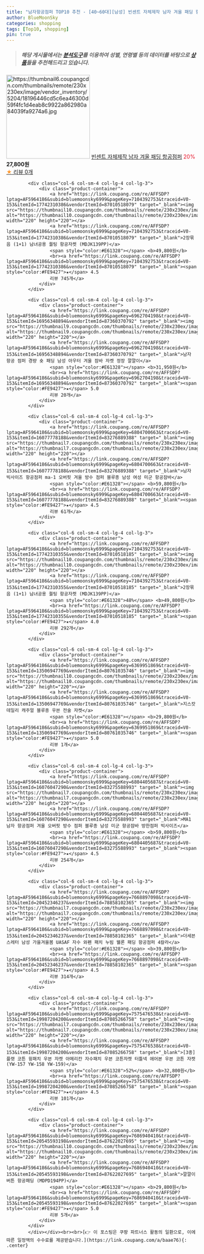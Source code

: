 ```yaml
---
title: "남자항공점퍼 TOP10 추천 - [40~60대][남성] 빈센트 자체제작 남자 겨울 패딩 항공점퍼"
author: BlueMoonSky
categories: shopping
tags: [Top10, shopping]
pin: true
---
```


> ##### 해당 게시물에서는 [**분석도구**](https://itemscout.io/)를 이용하여 **성별**, **연령별** 등의 데이터를 바탕으로 [**상품**](https://link.coupang.com/a/baae76)들을 추천해드리고 있습니다.
<div class="container"><div class="row">
            <div class="col-6 col-sm-4 col-lg-4 col-lg-3">
                <div class="product-container">
                    <a href="https://link.coupang.com/re/AFFSDP?lptag=AF5964186&subid=bluemoonsky6999&pageKey=6991247541&traceid=V0-153&itemId=17111673891&vendorItemId=85261764186" target="_blank"><img src="https://thumbnail6.coupangcdn.com/thumbnails/remote/230x230ex/image/vendor_inventory/5204/18196446cd5c6ea46300d59f4fc1d4eab8c9922a862980a84039fa9274a6.jpg" alt="https://thumbnail6.coupangcdn.com/thumbnails/remote/230x230ex/image/vendor_inventory/5204/18196446cd5c6ea46300d59f4fc1d4eab8c9922a862980a84039fa9274a6.jpg" width="220" height="220"></a>
                    <a href="https://link.coupang.com/re/AFFSDP?lptag=AF5964186&subid=bluemoonsky6999&pageKey=6991247541&traceid=V0-153&itemId=17111673891&vendorItemId=85261764186" target="_blank">빈센트 자체제작 남자 겨울 패딩 항공점퍼</a>
                    <span style="color:#E61328">20%</span> <b>27,800원</b>
                    <br><a href="https://link.coupang.com/re/AFFSDP?lptag=AF5964186&subid=bluemoonsky6999&pageKey=6991247541&traceid=V0-153&itemId=17111673891&vendorItemId=85261764186" target="_blank"><span style="color:#FE9427">★</span> 
                    리뷰 0개</a>
                </div>
            </div>
            
            <div class="col-6 col-sm-4 col-lg-4 col-lg-3">
                <div class="product-container">
                    <a href="https://link.coupang.com/re/AFFSDP?lptag=AF5964186&subid=bluemoonsky6999&pageKey=7104392753&traceid=V0-153&itemId=17742310386&vendorItemId=87010518079" target="_blank"><img src="https://thumbnail10.coupangcdn.com/thumbnails/remote/230x230ex/image/vendor_inventory/7333/8dad2a46f412437330f2ecb4cb3ae838cd5f138677d87e78b5c0fd401d87.jpg" alt="https://thumbnail10.coupangcdn.com/thumbnails/remote/230x230ex/image/vendor_inventory/7333/8dad2a46f412437330f2ecb4cb3ae838cd5f138677d87e78b5c0fd401d87.jpg" width="220" height="220"></a>
                    <a href="https://link.coupang.com/re/AFFSDP?lptag=AF5964186&subid=bluemoonsky6999&pageKey=7104392753&traceid=V0-153&itemId=17742310386&vendorItemId=87010518079" target="_blank">2장묶음 (1+1) 남녀공용 퀄팅 항공자켓 (MDJK139PP)</a>
                    <span style="color:#E61328"></span> <b>49,800원</b>
                    <br><a href="https://link.coupang.com/re/AFFSDP?lptag=AF5964186&subid=bluemoonsky6999&pageKey=7104392753&traceid=V0-153&itemId=17742310386&vendorItemId=87010518079" target="_blank"><span style="color:#FE9427">★</span> 4.5
                    리뷰 745개</a>
                </div>
            </div>
            
            <div class="col-6 col-sm-4 col-lg-4 col-lg-3">
                <div class="product-container">
                    <a href="https://link.coupang.com/re/AFFSDP?lptag=AF5964186&subid=bluemoonsky6999&pageKey=6962704198&traceid=V0-153&itemId=16956348894&vendorItemId=87360370792" target="_blank"><img src="https://thumbnail9.coupangcdn.com/thumbnails/remote/230x230ex/image/vendor_inventory/ad58/5cdc050358d92856cea1ec12f4c4dbd03ab5b96c9099c2632d75fbcc77d6.JPG" alt="https://thumbnail9.coupangcdn.com/thumbnails/remote/230x230ex/image/vendor_inventory/ad58/5cdc050358d92856cea1ec12f4c4dbd03ab5b96c9099c2632d75fbcc77d6.JPG" width="220" height="220"></a>
                    <a href="https://link.coupang.com/re/AFFSDP?lptag=AF5964186&subid=bluemoonsky6999&pageKey=6962704198&traceid=V0-153&itemId=16956348894&vendorItemId=87360370792" target="_blank">남자 항공 점퍼 경량 숏 패딩 남성 아우터 겨울 잠바 자켓 정장 깔깔이</a>
                    <span style="color:#E61328"></span> <b>31,950원</b>
                    <br><a href="https://link.coupang.com/re/AFFSDP?lptag=AF5964186&subid=bluemoonsky6999&pageKey=6962704198&traceid=V0-153&itemId=16956348894&vendorItemId=87360370792" target="_blank"><span style="color:#FE9427">★</span> 5.0
                    리뷰 20개</a>
                </div>
            </div>
            
            <div class="col-6 col-sm-4 col-lg-4 col-lg-3">
                <div class="product-container">
                    <a href="https://link.coupang.com/re/AFFSDP?lptag=AF5964186&subid=bluemoonsky6999&pageKey=6804700663&traceid=V0-153&itemId=16077778188&vendorItemId=83276889388" target="_blank"><img src="https://thumbnail7.coupangcdn.com/thumbnails/remote/230x230ex/image/vendor_inventory/5285/de643c437256c45f507d36d226e0df1bc6abe00dab37a9b4d807bd19c471.jpg" alt="https://thumbnail7.coupangcdn.com/thumbnails/remote/230x230ex/image/vendor_inventory/5285/de643c437256c45f507d36d226e0df1bc6abe00dab37a9b4d807bd19c471.jpg" width="220" height="220"></a>
                    <a href="https://link.coupang.com/re/AFFSDP?lptag=AF5964186&subid=bluemoonsky6999&pageKey=6804700663&traceid=V0-153&itemId=16077778188&vendorItemId=83276889388" target="_blank">남자 빅사이즈 항공점퍼 ma-1 오버핏 겨울 방수 점퍼 블루종 남성 여성 미군 항공잠바</a>
                    <span style="color:#E61328"></span> <b>59,800원</b>
                    <br><a href="https://link.coupang.com/re/AFFSDP?lptag=AF5964186&subid=bluemoonsky6999&pageKey=6804700663&traceid=V0-153&itemId=16077778188&vendorItemId=83276889388" target="_blank"><span style="color:#FE9427">★</span> 4.5
                    리뷰 61개</a>
                </div>
            </div>
            
            <div class="col-6 col-sm-4 col-lg-4 col-lg-3">
                <div class="product-container">
                    <a href="https://link.coupang.com/re/AFFSDP?lptag=AF5964186&subid=bluemoonsky6999&pageKey=7104392753&traceid=V0-153&itemId=17742310355&vendorItemId=87010518185" target="_blank"><img src="https://thumbnail10.coupangcdn.com/thumbnails/remote/230x230ex/image/vendor_inventory/7333/8dad2a46f412437330f2ecb4cb3ae838cd5f138677d87e78b5c0fd401d87.jpg" alt="https://thumbnail10.coupangcdn.com/thumbnails/remote/230x230ex/image/vendor_inventory/7333/8dad2a46f412437330f2ecb4cb3ae838cd5f138677d87e78b5c0fd401d87.jpg" width="220" height="220"></a>
                    <a href="https://link.coupang.com/re/AFFSDP?lptag=AF5964186&subid=bluemoonsky6999&pageKey=7104392753&traceid=V0-153&itemId=17742310355&vendorItemId=87010518185" target="_blank">2장묶음 (1+1) 남녀공용 퀄팅 항공자켓 (MDJK139PP)</a>
                    <span style="color:#E61328">48%</span> <b>49,800원</b>
                    <br><a href="https://link.coupang.com/re/AFFSDP?lptag=AF5964186&subid=bluemoonsky6999&pageKey=7104392753&traceid=V0-153&itemId=17742310355&vendorItemId=87010518185" target="_blank"><span style="color:#FE9427">★</span> 4.0
                    리뷰 292개</a>
                </div>
            </div>
            
            <div class="col-6 col-sm-4 col-lg-4 col-lg-3">
                <div class="product-container">
                    <a href="https://link.coupang.com/re/AFFSDP?lptag=AF5964186&subid=bluemoonsky6999&pageKey=6369951869&traceid=V0-153&itemId=13506947769&vendorItemId=80761035746" target="_blank"><img src="https://thumbnail10.coupangcdn.com/thumbnails/remote/230x230ex/image/vendor_inventory/9d5b/0c4c62a85241baf0382fc40f2d7a88cd60c784bebeb21becde6a5913d969.jpg" alt="https://thumbnail10.coupangcdn.com/thumbnails/remote/230x230ex/image/vendor_inventory/9d5b/0c4c62a85241baf0382fc40f2d7a88cd60c784bebeb21becde6a5913d969.jpg" width="220" height="220"></a>
                    <a href="https://link.coupang.com/re/AFFSDP?lptag=AF5964186&subid=bluemoonsky6999&pageKey=6369951869&traceid=V0-153&itemId=13506947769&vendorItemId=80761035746" target="_blank">지스캇 데일리 캐주얼 블루종 우븐 전술 자켓</a>
                    <span style="color:#E61328"></span> <b>29,800원</b>
                    <br><a href="https://link.coupang.com/re/AFFSDP?lptag=AF5964186&subid=bluemoonsky6999&pageKey=6369951869&traceid=V0-153&itemId=13506947769&vendorItemId=80761035746" target="_blank"><span style="color:#FE9427">★</span> 5.0
                    리뷰 1개</a>
                </div>
            </div>
            
            <div class="col-6 col-sm-4 col-lg-4 col-lg-3">
                <div class="product-container">
                    <a href="https://link.coupang.com/re/AFFSDP?lptag=AF5964186&subid=bluemoonsky6999&pageKey=6804405687&traceid=V0-153&itemId=16076047290&vendorItemId=83275588993" target="_blank"><img src="https://thumbnail7.coupangcdn.com/thumbnails/remote/230x230ex/image/vendor_inventory/f781/9ac46a95d62eb667003e9f87dd64dfa1d2116c38a47317564c9cf0191615.jpg" alt="https://thumbnail7.coupangcdn.com/thumbnails/remote/230x230ex/image/vendor_inventory/f781/9ac46a95d62eb667003e9f87dd64dfa1d2116c38a47317564c9cf0191615.jpg" width="220" height="220"></a>
                    <a href="https://link.coupang.com/re/AFFSDP?lptag=AF5964186&subid=bluemoonsky6999&pageKey=6804405687&traceid=V0-153&itemId=16076047290&vendorItemId=83275588993" target="_blank">MA1 남자 항공점퍼 겨울 오버핏 방수 점퍼 블루종 남성 미군 항공잠바 방한점퍼 빅사이즈</a>
                    <span style="color:#E61328"></span> <b>59,800원</b>
                    <br><a href="https://link.coupang.com/re/AFFSDP?lptag=AF5964186&subid=bluemoonsky6999&pageKey=6804405687&traceid=V0-153&itemId=16076047290&vendorItemId=83275588993" target="_blank"><span style="color:#FE9427">★</span> 4.5
                    리뷰 254개</a>
                </div>
            </div>
            
            <div class="col-6 col-sm-4 col-lg-4 col-lg-3">
                <div class="product-container">
                    <a href="https://link.coupang.com/re/AFFSDP?lptag=AF5964186&subid=bluemoonsky6999&pageKey=7668897098&traceid=V0-153&itemId=20452346237&vendorItemId=78858102365" target="_blank"><img src="https://thumbnail7.coupangcdn.com/thumbnails/remote/230x230ex/image/vendor_inventory/84da/823cb97558c6c5fe8ed0f9a07c8245ee5370331917ac88433b0d5ae5b1ea.jpg" alt="https://thumbnail7.coupangcdn.com/thumbnails/remote/230x230ex/image/vendor_inventory/84da/823cb97558c6c5fe8ed0f9a07c8245ee5370331917ac88433b0d5ae5b1ea.jpg" width="220" height="220"></a>
                    <a href="https://link.coupang.com/re/AFFSDP?lptag=AF5964186&subid=bluemoonsky6999&pageKey=7668897098&traceid=V0-153&itemId=20452346237&vendorItemId=78858102365" target="_blank">더세븐스레터 남성 가을겨울봄 UASAF 자수 와펜 패치 누빔 웰론 패딩 항공점퍼 4칼라</a>
                    <span style="color:#E61328"></span> <b>39,800원</b>
                    <br><a href="https://link.coupang.com/re/AFFSDP?lptag=AF5964186&subid=bluemoonsky6999&pageKey=7668897098&traceid=V0-153&itemId=20452346237&vendorItemId=78858102365" target="_blank"><span style="color:#FE9427">★</span> 4.5
                    리뷰 314개</a>
                </div>
            </div>
            
            <div class="col-6 col-sm-4 col-lg-4 col-lg-3">
                <div class="product-container">
                    <a href="https://link.coupang.com/re/AFFSDP?lptag=AF5964186&subid=bluemoonsky6999&pageKey=7575476538&traceid=V0-153&itemId=19987204200&vendorItemId=87085266758" target="_blank"><img src="https://thumbnail7.coupangcdn.com/thumbnails/remote/230x230ex/image/vendor_inventory/adfd/89c5b8aca1e97a23cd780cf4a47246e1b44c8aa2706f65d0eb92f9b3ed36.jpg" alt="https://thumbnail7.coupangcdn.com/thumbnails/remote/230x230ex/image/vendor_inventory/adfd/89c5b8aca1e97a23cd780cf4a47246e1b44c8aa2706f65d0eb92f9b3ed36.jpg" width="220" height="220"></a>
                    <a href="https://link.coupang.com/re/AFFSDP?lptag=AF5964186&subid=bluemoonsky6999&pageKey=7575476538&traceid=V0-153&itemId=19987204200&vendorItemId=87085266758" target="_blank">[3종]플랫 코튼 윙패치 우븐 자켓 아메리칸 자수패치 우븐 코튼자켓 터틀넥 에어본 우븐 코튼 자켓 (YW-157 YW-158 YW-159)</a>
                    <span style="color:#E61328">52%</span> <b>32,800원</b>
                    <br><a href="https://link.coupang.com/re/AFFSDP?lptag=AF5964186&subid=bluemoonsky6999&pageKey=7575476538&traceid=V0-153&itemId=19987204200&vendorItemId=87085266758" target="_blank"><span style="color:#FE9427">★</span> 4.5
                    리뷰 101개</a>
                </div>
            </div>
            
            <div class="col-6 col-sm-4 col-lg-4 col-lg-3">
                <div class="product-container">
                    <a href="https://link.coupang.com/re/AFFSDP?lptag=AF5964186&subid=bluemoonsky6999&pageKey=7686940410&traceid=V0-153&itemId=20545593198&vendorItemId=87622027695" target="_blank"><img src="https://thumbnail10.coupangcdn.com/thumbnails/remote/230x230ex/image/vendor_inventory/644c/dbe64f1cce5985a882563dca1f03a5603335d48035888b82e7a1b7304567.jpg" alt="https://thumbnail10.coupangcdn.com/thumbnails/remote/230x230ex/image/vendor_inventory/644c/dbe64f1cce5985a882563dca1f03a5603335d48035888b82e7a1b7304567.jpg" width="220" height="220"></a>
                    <a href="https://link.coupang.com/re/AFFSDP?lptag=AF5964186&subid=bluemoonsky6999&pageKey=7686940410&traceid=V0-153&itemId=20545593198&vendorItemId=87622027695" target="_blank">깔깔이 버튼 항공패딩 (MDPD194PP)</a>
                    <span style="color:#E61328"></span> <b>29,800원</b>
                    <br><a href="https://link.coupang.com/re/AFFSDP?lptag=AF5964186&subid=bluemoonsky6999&pageKey=7686940410&traceid=V0-153&itemId=20545593198&vendorItemId=87622027695" target="_blank"><span style="color:#FE9427">★</span> 5.0
                    리뷰 5개</a>
                </div>
            </div>
            </div></div><br><br>[👉 이 포스팅은 쿠팡 파트너스 활동의 일환으로, 이에 따른 일정액의 수수료를 제공받습니다.](https://link.coupang.com/a/baae76){: .center}